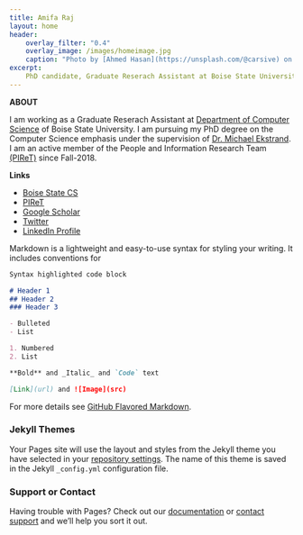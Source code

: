 ```yaml
---
title: Amifa Raj
layout: home
header:
    overlay_filter: "0.4"
    overlay_image: /images/homeimage.jpg
    caption: "Photo by [Ahmed Hasan](https://unsplash.com/@carsive) on [Unsplash](https://unsplash.com/s/photos/bangladesh?utm_source=unsplash&amp;utm_medium=referral&amp;utm_content=creditCopyText)"
excerpt:
    PhD candidate, Graduate Reserach Assistant at Boise State University.
---
```


**ABOUT**

I am working as a Graduate Reserach Assistant at [Department of Computer Science](https://www.boisestate.edu/computing/) of Boise State University. I am pursuing my PhD degree on the Computer Science emphasis under the supervision of [Dr. Michael Ekstrand](https://md.ekstrandom.net/). I am an active member of the People and Information Research Team [(PIReT)](http://piret.info/) since Fall-2018.


**Links**

-  [Boise State CS](https://www.boisestate.edu/computing/directory/student-directory/amifa-raj/)
-  [PIReT](http://piret.info/people/)
-  [Google Scholar](https://scholar.google.com/citations?hl=en&user=lAj1gzAAAAAJ)
-  [Twitter](https://twitter.com/rajamifa)
-  [LinkedIn Profile](https://www.linkedin.com/in/amifa-raj-a0b9b9152/)

Markdown is a lightweight and easy-to-use syntax for styling your writing. It includes conventions for

```markdown
Syntax highlighted code block

# Header 1
## Header 2
### Header 3

- Bulleted
- List

1. Numbered
2. List

**Bold** and _Italic_ and `Code` text

[Link](url) and ![Image](src)
```

For more details see [GitHub Flavored Markdown](https://guides.github.com/features/mastering-markdown/).

### Jekyll Themes

Your Pages site will use the layout and styles from the Jekyll theme you have selected in your [repository settings](https://github.com/amprova/amifaraj.github.io/settings). The name of this theme is saved in the Jekyll `_config.yml` configuration file.

### Support or Contact

Having trouble with Pages? Check out our [documentation](https://docs.github.com/categories/github-pages-basics/) or [contact support](https://github.com/contact) and we’ll help you sort it out.
